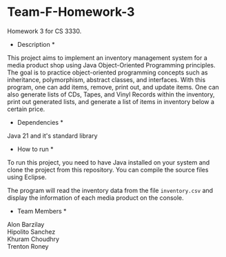 # Team-F-Homework-3
Homework 3 for CS 3330.

* Description *

This project aims to implement an inventory management system for a media product shop using Java Object-Oriented Programming principles. The goal is to practice object-oriented programming concepts such as inheritance, polymorphism, abstract classes, and interfaces. With this program, one can add items, remove, print out, and update items. One can also generate lists of CDs, Tapes, and Vinyl Records within the inventory, print out generated lists, and generate a list of items in inventory below a certain price.

* Dependencies *

Java 21 and it's standard library

* How to run *

To run this project, you need to have Java installed on your system and clone the project from this repository. You can compile the source files using Eclipse.

The program will read the inventory data from the file `inventory.csv` and display the information of each media product on the console.

* Team Members *

Alon Barzilay  
Hipolito Sanchez  
Khuram Choudhry  
Trenton Roney  
